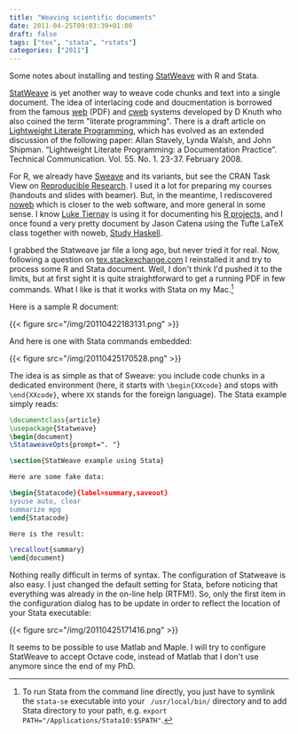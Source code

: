 ```yaml
---
title: "Weaving scientific documents"
date: 2011-04-25T09:03:39+01:00
draft: false
tags: ["tex", "stata", "rstats"]
categories: ["2011"]
---
```


Some notes about installing and testing [StatWeave](http://www.stat.uiowa.edu/~rlenth/StatWeave/) with R and Stata.

[StatWeave](http://www.stat.uiowa.edu/~rlenth/StatWeave/) is yet another way to weave code chunks and text into a single document. The idea of interlacing code and doucmentation is borrowed from the famous [web](http://www.literateprogramming.com/web.pdf) (PDF) and [cweb](http://www-cs-faculty.stanford.edu/~uno/cweb.html) systems developed by D Knuth who also coined the term "literate programming". There is a draft article on [Lightweight Literate Programming](http://infohost.nmt.edu/~al/Literate-programming/draft/), which has evolved as an extended discussion of the following paper: Allan Stavely, Lynda Walsh, and John Shipman. “Lightweight Literate Programming: a Documentation Practice”. Technical Communication. Vol. 55. No. 1. 23-37. February 2008.

For R, we already have [Sweave](http://www.stat.uni-muenchen.de/~leisch/Sweave/) and its variants, but see the CRAN Task View on [Reproducible Research](http://cran.r-project.org/web/views/ReproducibleResearch.html). I used it a lot for preparing my courses (handouts and slides with beamer). But, in the meantime, I rediscovered [noweb](http://www.cs.tufts.edu/~nr/noweb/) which is closer to the web software, and more general in some sense. I know [Luke Tiernay](http://www.cs.uiowa.edu/~luke/) is using it for documenting his [R projects](http://www.cs.uiowa.edu/~luke/R/), and I once found a very pretty document by Jason Catena using the Tufte LaTeX class together with noweb, [Study Haskell](https://dl.dropbox.com/u/502901/haskell.pdf).
 
I grabbed the Statweave jar file a long ago, but never tried it for real. Now, following a question on [tex.stackexchange.com](http://tex.stackexchange.com/questions/16398/problem-in-statweave) I reinstalled it and try to process some R and Stata document. Well, I don't think I'd pushed it to the limits, but at first sight it is quite straightforward to get a running PDF in few commands. What I like is that it works with Stata on my Mac.[^1]

Here is a sample R document:

{{< figure src="/img/20110422183131.png" >}}

And here is one with Stata commands embedded:

{{< figure src="/img/20110425170528.png" >}}

The idea is as simple as that of Sweave: you include code chunks in a dedicated environment (here, it starts with `\begin{XXcode}` and stops with `\end{XXcode}`, where `XX` stands for the foreign language). The Stata example simply reads:

```latex
\documentclass{article}
\usepackage{Statweave}
\begin{document}
\StataweaveOpts{prompt=". "}

\section{StatWeave example using Stata}

Here are some fake data:

\begin{Statacode}{label=summary,saveout}
sysuse auto, clear
summarize mpg
\end{Statacode}

Here is the result:

\recallout{summary}
\end{document}
```

Nothing really difficult in terms of syntax. The configuration of Statweave is also easy. I just changed the default setting for Stata, before noticing that everything was already in the on-line help (RTFM!). So, only the first item in the configuration dialog has to be update in order to reflect the location of your Stata executable:

{{< figure src="/img/20110425171416.png" >}}

It seems to be possible to use Matlab and Maple. I will try to configure StatWeave to accept Octave code, instead of Matlab that I don't use anymore since the end of my PhD.


[^1]: To run Stata from the command line directly, you just have to symlink the `stata-se` executable into your ` /usr/local/bin/` directory and to add Stata directory to your path, e.g. `export PATH="/Applications/Stata10:$SPATH"`.
